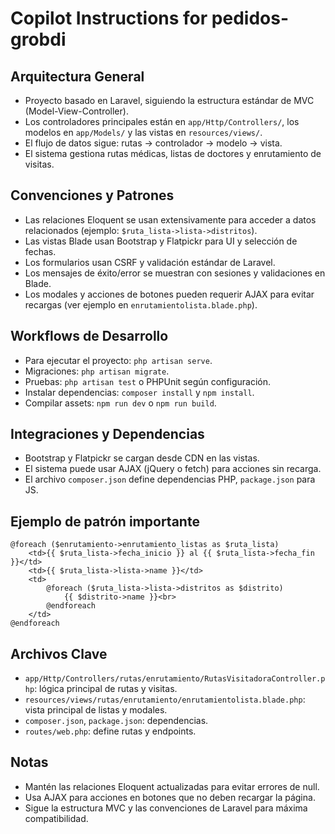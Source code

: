 # Copilot Instructions for pedidos-grobdi

## Arquitectura General
- Proyecto basado en Laravel, siguiendo la estructura estándar de MVC (Model-View-Controller).
- Los controladores principales están en `app/Http/Controllers/`, los modelos en `app/Models/` y las vistas en `resources/views/`.
- El flujo de datos sigue: rutas → controlador → modelo → vista.
- El sistema gestiona rutas médicas, listas de doctores y enrutamiento de visitas.

## Convenciones y Patrones
- Las relaciones Eloquent se usan extensivamente para acceder a datos relacionados (ejemplo: `$ruta_lista->lista->distritos`).
- Las vistas Blade usan Bootstrap y Flatpickr para UI y selección de fechas.
- Los formularios usan CSRF y validación estándar de Laravel.
- Los mensajes de éxito/error se muestran con sesiones y validaciones en Blade.
- Los modales y acciones de botones pueden requerir AJAX para evitar recargas (ver ejemplo en `enrutamientolista.blade.php`).

## Workflows de Desarrollo
- Para ejecutar el proyecto: `php artisan serve`.
- Migraciones: `php artisan migrate`.
- Pruebas: `php artisan test` o PHPUnit según configuración.
- Instalar dependencias: `composer install` y `npm install`.
- Compilar assets: `npm run dev` o `npm run build`.

## Integraciones y Dependencias
- Bootstrap y Flatpickr se cargan desde CDN en las vistas.
- El sistema puede usar AJAX (jQuery o fetch) para acciones sin recarga.
- El archivo `composer.json` define dependencias PHP, `package.json` para JS.

## Ejemplo de patrón importante
```blade
@foreach ($enrutamiento->enrutamiento_listas as $ruta_lista)
    <td>{{ $ruta_lista->fecha_inicio }} al {{ $ruta_lista->fecha_fin }}</td>
    <td>{{ $ruta_lista->lista->name }}</td>
    <td>
        @foreach ($ruta_lista->lista->distritos as $distrito)
            {{ $distrito->name }}<br>
        @endforeach
    </td>
@endforeach
```

## Archivos Clave
- `app/Http/Controllers/rutas/enrutamiento/RutasVisitadoraController.php`: lógica principal de rutas y visitas.
- `resources/views/rutas/enrutamiento/enrutamientolista.blade.php`: vista principal de listas y modales.
- `composer.json`, `package.json`: dependencias.
- `routes/web.php`: define rutas y endpoints.

## Notas
- Mantén las relaciones Eloquent actualizadas para evitar errores de null.
- Usa AJAX para acciones en botones que no deben recargar la página.
- Sigue la estructura MVC y las convenciones de Laravel para máxima compatibilidad.
